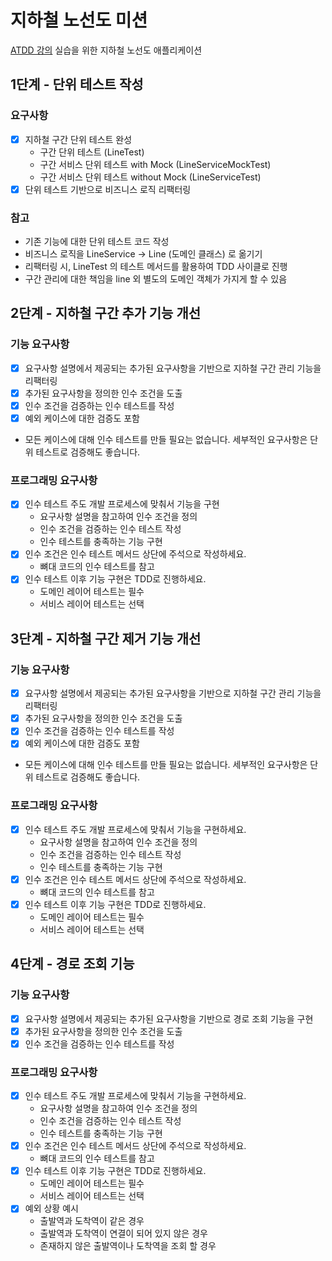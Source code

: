 # 지하철 노선도 미션
[ATDD 강의](https://edu.nextstep.camp/c/R89PYi5H) 실습을 위한 지하철 노선도 애플리케이션

## 1단계 - 단위 테스트 작성
### 요구사항
- [x] 지하철 구간 단위 테스트 완성
  - 구간 단위 테스트 (LineTest)
  - 구간 서비스 단위 테스트 with Mock (LineServiceMockTest)
  - 구간 서비스 단위 테스트 without Mock (LineServiceTest)
- [x] 단위 테스트 기반으로 비즈니스 로직 리팩터링

### 참고
- 기존 기능에 대한 단위 테스트 코드 작성
- 비즈니스 로직을 LineService -> Line (도메인 클래스) 로 옮기기
- 리팩터링 시, LineTest 의 테스트 메서드를 활용하여 TDD 사이클로 진행
- 구간 관리에 대한 책임을 line 외 별도의 도메인 객체가 가지게 할 수 있음

## 2단계 - 지하철 구간 추가 기능 개선
### 기능 요구사항
- [x] 요구사항 설명에서 제공되는 추가된 요구사항을 기반으로 지하철 구간 관리 기능을 리팩터링
- [x] 추가된 요구사항을 정의한 인수 조건을 도출
- [x] 인수 조건을 검증하는 인수 테스트를 작성
- [x] 예외 케이스에 대한 검증도 포함
- 모든 케이스에 대해 인수 테스트를 만들 필요는 없습니다. 세부적인 요구사항은 단위 테스트로 검증해도 좋습니다.
### 프로그래밍 요구사항
- [x] 인수 테스트 주도 개발 프로세스에 맞춰서 기능을 구현
  - 요구사항 설명을 참고하여 인수 조건을 정의
  - 인수 조건을 검증하는 인수 테스트 작성
  - 인수 테스트를 충족하는 기능 구현
- [x] 인수 조건은 인수 테스트 메서드 상단에 주석으로 작성하세요.
  - 뼈대 코드의 인수 테스트를 참고
- [x] 인수 테스트 이후 기능 구현은 TDD로 진행하세요.
  - 도메인 레이어 테스트는 필수
  - 서비스 레이어 테스트는 선택

## 3단계 - 지하철 구간 제거 기능 개선
### 기능 요구사항
- [x] 요구사항 설명에서 제공되는 추가된 요구사항을 기반으로 지하철 구간 관리 기능을 리팩터링
- [x] 추가된 요구사항을 정의한 인수 조건을 도출
- [x] 인수 조건을 검증하는 인수 테스트를 작성
- [x] 예외 케이스에 대한 검증도 포함
- 모든 케이스에 대해 인수 테스트를 만들 필요는 없습니다. 세부적인 요구사항은 단위 테스트로 검증해도 좋습니다.
### 프로그래밍 요구사항
- [x] 인수 테스트 주도 개발 프로세스에 맞춰서 기능을 구현하세요.
  - 요구사항 설명을 참고하여 인수 조건을 정의
  - 인수 조건을 검증하는 인수 테스트 작성
  - 인수 테스트를 충족하는 기능 구현
- [x] 인수 조건은 인수 테스트 메서드 상단에 주석으로 작성하세요.
  - 뼈대 코드의 인수 테스트를 참고
- [x] 인수 테스트 이후 기능 구현은 TDD로 진행하세요.
  - 도메인 레이어 테스트는 필수
  - 서비스 레이어 테스트는 선택

## 4단계 - 경로 조회 기능
### 기능 요구사항
- [x] 요구사항 설명에서 제공되는 추가된 요구사항을 기반으로 경로 조회 기능을 구현
- [x] 추가된 요구사항을 정의한 인수 조건을 도출
- [x] 인수 조건을 검증하는 인수 테스트를 작성
### 프로그래밍 요구사항
- [x] 인수 테스트 주도 개발 프로세스에 맞춰서 기능을 구현하세요.
  - 요구사항 설명을 참고하여 인수 조건을 정의
  - 인수 조건을 검증하는 인수 테스트 작성
  - 인수 테스트를 충족하는 기능 구현
- [x] 인수 조건은 인수 테스트 메서드 상단에 주석으로 작성하세요.
  - 뼈대 코드의 인수 테스트를 참고
- [x] 인수 테스트 이후 기능 구현은 TDD로 진행하세요.
  - 도메인 레이어 테스트는 필수
  - 서비스 레이어 테스트는 선택
- [x] 예외 상황 예시
  - 출발역과 도착역이 같은 경우
  - 출발역과 도착역이 연결이 되어 있지 않은 경우
  - 존재하지 않은 출발역이나 도착역을 조회 할 경우
